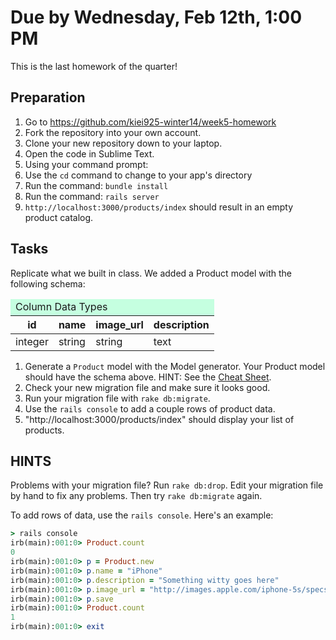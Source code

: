 # Due by Wednesday, Feb 12th, 1:00 PM

This is the last homework of the quarter!

## Preparation

1. Go to https://github.com/kiei925-winter14/week5-homework
1. Fork the repository into your own account.
1. Clone your new repository down to your laptop.
1. Open the code in Sublime Text.
1. Using your command prompt:
  1. Use the `cd` command to change to your app's directory
  1. Run the command: `bundle install`
  1. Run the command: `rails server`
  1. `http://localhost:3000/products/index` should result in an empty product catalog.

## Tasks
Replicate what we built in class.  We added a Product model with the following schema:

<table class="table table-bordered">
  <thead>
    <tr>
      <td colspan="4" style="background: #c5ffe0">Column Data Types</td>
    </tr>
    <tr>
      <th>id</th>
      <th>name</th>
      <th>image_url</th>
      <th>description</th>
    </tr>
  </thead>
  <tbody>
      <tr>
        <td>integer</td>
        <td>string</td>
        <td>string</td>
        <td>text</td>
      </tr>
  </tbody>
</table>


1. Generate a `Product` model with the Model generator. Your Product model should have the schema above. HINT: See the [Cheat Sheet](/rails-models.pdf).
2. Check your new migration file and make sure it looks good.
3. Run your migration file with `rake db:migrate`.
4. Use the `rails console` to add a couple rows of product data.
1. "http://localhost:3000/products/index" should display your list of products.

## HINTS

Problems with your migration file?  Run `rake db:drop`.  Edit your migration file by hand to fix any problems.  Then try `rake db:migrate` again.

To add rows of data, use the `rails console`.  Here's an example:

```ruby
> rails console
irb(main):001:0> Product.count
0
irb(main):001:0> p = Product.new
irb(main):001:0> p.name = "iPhone"
irb(main):001:0> p.description = "Something witty goes here"
irb(main):001:0> p.image_url = "http://images.apple.com/iphone-5s/specs/images/color_gray.jpg"
irb(main):001:0> p.save
irb(main):001:0> Product.count
1
irb(main):001:0> exit
```


